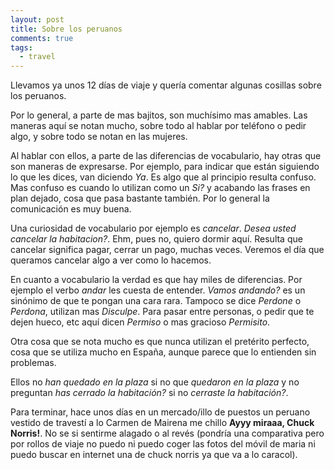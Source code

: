 ```yaml
---
layout: post
title: Sobre los peruanos
comments: true
tags:
  - travel
---
```


Llevamos ya unos 12 días de viaje y quería comentar algunas cosillas sobre los
peruanos.

Por lo general, a parte de mas bajitos, son muchísimo mas amables. Las maneras
aquí se notan mucho, sobre todo al hablar por teléfono o pedir algo,
y sobre todo se notan en las mujeres.

Al hablar con ellos, a parte de las diferencias de vocabulario, hay otras que
son maneras de expresarse. Por ejemplo, para indicar que están siguiendo lo que
les dices, van diciendo *Ya*. Es algo que al principio resulta confuso. Mas
confuso es cuando lo utilizan como un *Si?* y acabando las frases en plan
dejado, cosa que pasa bastante también. Por lo general la comunicación es muy
buena.

Una curiosidad de vocabulario por ejemplo es *cancelar*. *Desea usted cancelar
la habitacion?*. Ehm, pues no, quiero dormir aquí. Resulta que cancelar
significa pagar, cerrar un pago, muchas veces. Veremos el día que queramos
cancelar algo a ver como lo hacemos.

En cuanto a vocabulario la verdad es que hay miles de diferencias. Por ejemplo
el verbo *andar* les cuesta de entender. *Vamos andando?* es un sinónimo de que
te pongan una cara rara. Tampoco se dice *Perdone* o *Perdona*, utilizan mas
*Disculpe*. Para pasar entre personas, o pedir que te dejen hueco, etc aquí
dicen *Permiso* o mas gracioso *Permisito*.

Otra cosa que se nota mucho es que nunca utilizan el pretérito perfecto, cosa
que se utiliza mucho en España, aunque parece que lo entienden sin problemas.

Ellos no *han quedado en la plaza* si no que *quedaron en la plaza* y no
preguntan *has cerrado la habitación?* si no *cerraste la habitación?*.

Para terminar, hace unos días en un mercado/illo de puestos un peruano vestido
de travestí a lo Carmen de Mairena me chillo **Ayyy miraaa, Chuck Norris!**. No
se si sentirme alagado o al revés (pondría una comparativa pero por rollos de
viaje no puedo ni puedo coger las fotos del móvil de maria ni puedo buscar en
internet una de chuck norris ya que va a lo caracol).


